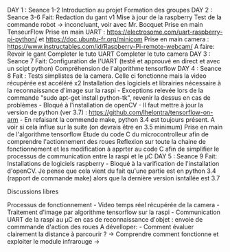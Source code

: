 DAY 1 : Seance 1-2
    Introduction au projet
    Formation des groupes
DAY 2 : Seance 3-6
    Fait:
        Redaction du gant v1
        Mise à jour de la raspberry
        Test de la commande robot -> inconcluant, voir avec Mr. Bocquet
        Prise en main TenseurFlow
        Prise en main UART : https://electrosome.com/uart-raspberry-pi-python/  et  https://doc.ubuntu-fr.org/minicom
        Prise en main camera : https://www.instructables.com/id/Raspberry-Pi-remote-webcam/
    A faire:
        Revoir le gant
        Completer le tuto UART
        Completer le tuto camera
DAY 3 : Seance 7
    Fait:
        Configuration de l'UART (testé et approuvé en direct et avec un scipt python)
        Compréhension de l'algorithme tensorflow
DAY 4 : Seance 8
    Fait :
        Tests simplistes de la camera. Celle ci fonctionne mais la video récupérée est accéléré x2
        Installation des logiciels et librairies nécessaire à la reconnaissance d'image sur la raspi
            - Exceptions relevée lors de la commande "sudo apt-get install python-tk", revenir la dessus en cas de problèmes 
            - Bloqué à l'installation de openCV 
                - Il faut mettre à jour la version de python (ver 3.7) : https://github.com/lhelontra/tensorflow-on-arm
                - En refaisant la commende make, python 3.4 est toujours présent. A voir si cela influe sur la suite (on devrais être en 3.5 minimum)
        Prise en main de l'algorithme tensorflow
        Etude du code C du microcontrolleur afin de comprendre l'actionnement des roues
        Reflexion sur toute la chaine de fonctionnement et les modification à apprter au code C afin de simplifier le processus de communication entre la raspi et le µC
DAY 5 : Seance 9
    Fait:
        Installations de logiciels raspberry
            - Bloqué à la varification de l'installation d'openCV. Je pense que cela vient du fait qu'une partie est en python 3.4 (rapport de commande make) alors que la dernière version isntallée est 3.7




Discussions libres

Processus de fonctionnement
    - Video temps réel récupérée de la camera
    - Traitement d'image par algorithme tensorflow sur la raspi
    - Communication UART de la raspi au µC en cas de reconnaissance d'objet : envoie de commmande d'action des roues
A dévelloper:
    - Comment évaluer clairement la distance à parcourir ?
        -> Comprendre comment fonctionne et exploiter le module infrarouge 
        -> 

    